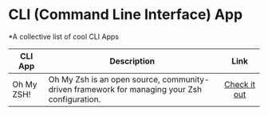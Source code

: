 # CLI (Command Line Interface) App
*A collective list of cool CLI Apps 

| CLI App | Description | Link 
| --- | ----------- | :--------: |
| Oh My ZSH! | Oh My Zsh is an open source, community-driven framework for managing your Zsh configuration. | [Check it out](https://ohmyz.sh/) 